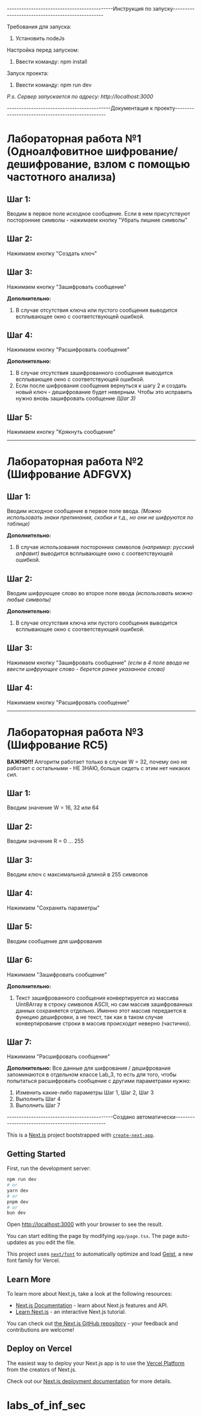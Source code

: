 
--------------------------------------------Инструкция по запуску-------------------------------------------------

Требования для запуска:
1. Установить nodeJs

Настройка перед запуском:
1. Ввести команду: npm install

Запуск проекта:
1. Ввести команду: npm run dev

*P.s. Сервер запускается по адресу: http://localhost:3000*


-------------------------------------------Документация к проекту-------------------------------------------------


# Лабораторная работа №1 (Одноалфовитное шифрование/дешифрование, взлом с помощью частотного анализа)

## Шаг 1:
Вводим в первое поле исходное сообщение. Если в нем присутствуют посторонние символы - нажимаем кнопку "Убрать лишние символы"

## Шаг 2:
Нажимаем кнопку "Создать ключ"

## Шаг 3:
Нажимаем кнопку "Зашифровать сообщение"

**Дополнительно:**
1. В случае отсутствия ключа или пустого сообщения выводится всплывающее окно с соответствующей ошибкой.

## Шаг 4:
Нажимаем кнопку "Расшифровать сообщение"

**Дополнительно:**
1. В случае отсутствия зашифрованного сообщения выводится всплывающее окно с соответствующей ошибкой.
2. Если после шифрования сообщения вернуться к шагу 2 и создать новый ключ - дешифрование будет неверным. Чтобы это исправить нужно вновь зашифровать сообщение *(Шаг 3)*

## Шаг 5:
Нажимаем кнопку "Крякнуть сообщение"

------------------------------------------------------------------------------------------------------------------

# Лабораторная работа №2 (Шифрование ADFGVX)

## Шаг 1:
Вводим исходное сообщение в первое поле ввода. 
*(Можно использовать знаки препинания, скобки и т.д., но они не шифруются по таблице)*

**Дополнительно:**
1. В случае использования посторонних символов *(например: русский алфавит)* выводится всплывающее окно с соответствующей ошибкой.

## Шаг 2:
Вводим шифрующее слово во второе поле ввода *(использовать можно любые символы)*

**Дополнительно:**
1. В случае отсутствия ключа или пустого сообщения выводится всплывающее окно с соответствующей ошибкой.

## Шаг 3:
Нажимаем кнопку "Зашифровать сообщение" *(если в 4 поле ввода не ввести шифрующее слово - берется ранее указанное слово)*

## Шаг 4:
Нажимаем кнопку "Расшифровать сообщение"

------------------------------------------------------------------------------------------------------------------

# Лабораторная работа №3 (Шифрование RC5)

**ВАЖНО!!!**
Алгоритм работает только в случае W = 32, почему оно не работает с остальными - НЕ ЗНАЮ, больше сидеть с этим нет никаких сил.

## Шаг 1:
Вводим значение W = 16, 32 или 64

## Шаг 2:
Вводим значение R = 0 ... 255

## Шаг 3:
Вводим ключ с максимальной длиной в 255 символов

## Шаг 4:
Нажимаем "Сохранить параметры"

## Шаг 5:
Вводим сообщение для шифрования

## Шаг 6:
Нажимаем "Зашифровать сообщение"

**Дополнительно:**
1. Текст зашифрованного сообщения конвертируется из массива Uint8Array в строку символов ASCII, но сам массив зашифрованных данных сохраняется отдельно. Именно этот массив передается в функцию дешифровки, а не текст, так как в таком случае конвертирование строки в массив происходит неверно (частично).

## Шаг 7:
Нажимаем "Расшифровать сообщение"

**Дополнительно:**
Все данные  для шифрования / дешифрования запоминаются в отдельном классе Lab_3, то есть для того, чтобы попытаться расшифровать сообщение с другими параметрами нужно:
1. Изменить какие-либо параметры Шаг 1, Шаг 2, Шаг 3
2. Выполнить Шаг 4
3. Выполнить Шаг 7



--------------------------------------------Создано автоматически-------------------------------------------------

This is a [Next.js](https://nextjs.org) project bootstrapped with [`create-next-app`](https://nextjs.org/docs/app/api-reference/cli/create-next-app).

## Getting Started

First, run the development server:

```bash
npm run dev
# or
yarn dev
# or
pnpm dev
# or
bun dev
```

Open [http://localhost:3000](http://localhost:3000) with your browser to see the result.

You can start editing the page by modifying `app/page.tsx`. The page auto-updates as you edit the file.

This project uses [`next/font`](https://nextjs.org/docs/app/building-your-application/optimizing/fonts) to automatically optimize and load [Geist](https://vercel.com/font), a new font family for Vercel.

## Learn More

To learn more about Next.js, take a look at the following resources:

- [Next.js Documentation](https://nextjs.org/docs) - learn about Next.js features and API.
- [Learn Next.js](https://nextjs.org/learn) - an interactive Next.js tutorial.

You can check out [the Next.js GitHub repository](https://github.com/vercel/next.js) - your feedback and contributions are welcome!

## Deploy on Vercel

The easiest way to deploy your Next.js app is to use the [Vercel Platform](https://vercel.com/new?utm_medium=default-template&filter=next.js&utm_source=create-next-app&utm_campaign=create-next-app-readme) from the creators of Next.js.

Check out our [Next.js deployment documentation](https://nextjs.org/docs/app/building-your-application/deploying) for more details.
# labs_of_inf_sec
